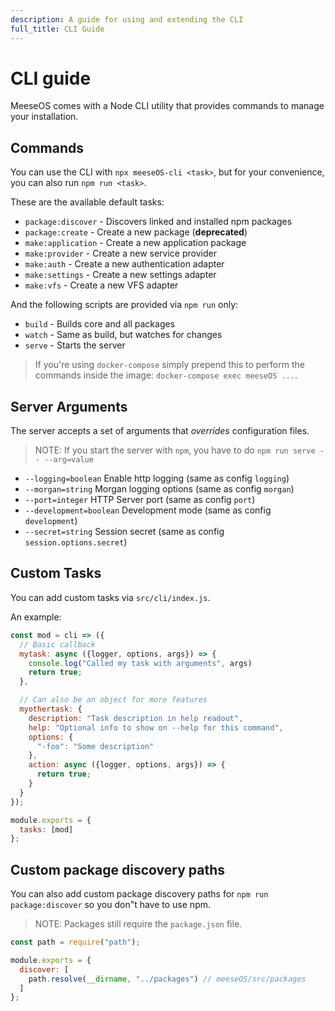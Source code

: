 ```yaml
---
description: A guide for using and extending the CLI
full_title: CLI Guide
---
```


# CLI guide

MeeseOS comes with a Node CLI utility that provides commands to manage your installation.

## Commands

You can use the CLI with `npx meeseOS-cli <task>`, but for your convenience, you can also run `npm run <task>`.

These are the available default tasks:

* `package:discover` - Discovers linked and installed npm packages
* `package:create` - Create a new package (**deprecated**)
* `make:application` - Create a new application package
* `make:provider` -  Create a new service provider
* `make:auth` - Create a new authentication adapter
* `make:settings` - Create a new settings adapter
* `make:vfs` - Create a new VFS adapter

And the following scripts are provided via `npm run` only:

* `build` - Builds core and all packages
* `watch` - Same as build, but watches for changes
* `serve` - Starts the server

> If you're using `docker-compose` simply prepend this to perform the commands inside the image: `docker-compose exec meeseOS ...`.

## Server Arguments

The server accepts a set of arguments that *overrides* configuration files.

> NOTE: If you start the server with `npm`, you have to do `npm run serve -- --arg=value`

* `--logging=boolean` Enable http logging (same as config `logging`)
* `--morgan=string` Morgan logging options (same as config `morgan`)
* `--port=integer` HTTP Server port (same as config `port`)
* `--development=boolean` Development mode (same as config `development`)
* `--secret=string` Session secret (same as config `session.options.secret`)

## Custom Tasks

You can add custom tasks via `src/cli/index.js`.

An example:

```javascript
const mod = cli => ({
  // Basic callback
  mytask: async ({logger, options, args}) => {
    console.log("Called my task with arguments", args)
    return true;
  },

  // Can also be an object for more features
  myothertask: {
    description: "Task description in help readout",
    help: "Optional info to show on --help for this command",
    options: {
      "-foo": "Some description"
    },
    action: async ({logger, options, args}) => {
      return true;
    }
  }
});

module.exports = {
  tasks: [mod]
};
```

## Custom package discovery paths

You can also add custom package discovery paths for `npm run package:discover` so you don"t have to use npm.

> NOTE: Packages still require the `package.json` file.

```javascript
const path = require("path");

module.exports = {
  discover: [
    path.resolve(__dirname, "../packages") // meeseOS/src/packages
  ]
};
```
